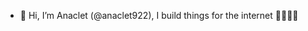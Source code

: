 - 👋 Hi, I’m Anaclet (@anaclet922), I build things for the internet 👨🏾‍💻😊
<!-- - Ask me about:
    - Flutter/Dart
    - php/Codeigniter/Laravel
    - CSS/Bootstrap
    - JavaScript/JQuery/ReactJs
    - Python/Django/Flask
    - Wordpress
    - Java
    - MySQL
    - SQLite  -->

<!---
anaclet922/anaclet922 is a ✨ special ✨ repository because its `README.md` (this file) appears on your GitHub profile.
You can click the Preview link to take a look at your changes.
--->
